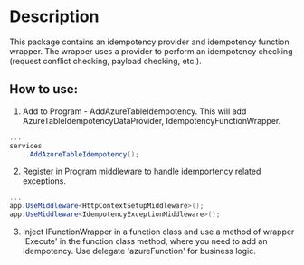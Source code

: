 ﻿# Description
This package contains an idempotency provider and idempotency function wrapper.
The wrapper uses a provider to perform an idempotency checking (request conflict checking, payload checking, etc.).

## How to use:
1. Add to Program - AddAzureTableIdempotency. This will add AzureTableIdempotencyDataProvider,
IdempotencyFunctionWrapper. 

```csharp
...
services
    .AddAzureTableIdempotency();
```

2. Register in Program middleware to handle idemportency related exceptions. 

```csharp
...
app.UseMiddleware<HttpContextSetupMiddleware>();
app.UseMiddleware<IdempotencyExceptionMiddleware>();
```

3. Inject IFunctionWrapper in a function class and use a method of wrapper 'Execute' in the function class method,
where you need to add an idempotency. Use delegate 'azureFunction' for business logic.